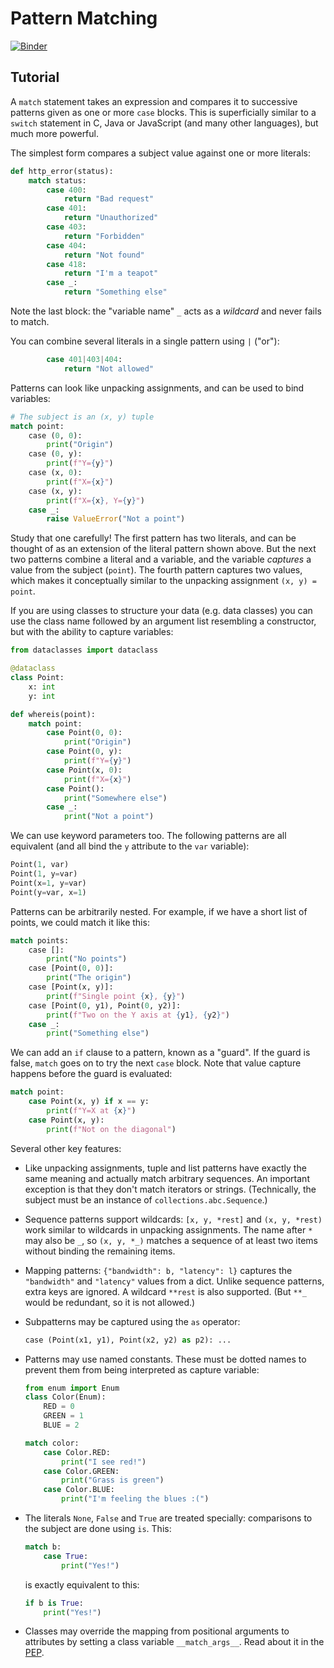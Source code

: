 Pattern Matching
================

[![Binder](https://mybinder.org/badge_logo.svg)](https://mybinder.org/v2/gh/gvanrossum/patma/master?urlpath=lab/tree/playground-622.ipynb)

Tutorial
--------

A `match` statement takes an expression and compares it to successive
patterns given as one or more `case` blocks.  This is superficially
similar to a `switch` statement in C, Java or JavaScript (and many
other languages), but much more powerful.

The simplest form compares a subject value against one or more literals:

```py
def http_error(status):
    match status:
        case 400:
            return "Bad request"
        case 401:
            return "Unauthorized"
        case 403:
            return "Forbidden"
        case 404:
            return "Not found"
        case 418:
            return "I'm a teapot"
        case _:
            return "Something else"
```

Note the last block: the "variable name" `_` acts as a *wildcard* and
never fails to match.

You can combine several literals in a single pattern using `|` ("or"):

```py
        case 401|403|404:
            return "Not allowed"
```

Patterns can look like unpacking assignments, and can be used to bind
variables:

```py
# The subject is an (x, y) tuple
match point:
    case (0, 0):
        print("Origin")
    case (0, y):
        print(f"Y={y}")
    case (x, 0):
        print(f"X={x}")
    case (x, y):
        print(f"X={x}, Y={y}")
    case _:
        raise ValueError("Not a point")
```

Study that one carefully!  The first pattern has two literals, and can
be thought of as an extension of the literal pattern shown above.  But
the next two patterns combine a literal and a variable, and the
variable *captures* a value from the subject (`point`).  The fourth
pattern captures two values, which makes it conceptually similar to
the unpacking assignment `(x, y) = point`.

If you are using classes to structure your data (e.g. data classes)
you can use the class name followed by an argument list resembling a
constructor, but with the ability to capture variables:

```py
from dataclasses import dataclass

@dataclass
class Point:
    x: int
    y: int

def whereis(point):
    match point:
        case Point(0, 0):
            print("Origin")
        case Point(0, y):
            print(f"Y={y}")
        case Point(x, 0):
            print(f"X={x}")
        case Point():
            print("Somewhere else")
        case _:
            print("Not a point")
```

We can use keyword parameters too.  The following patterns are all
equivalent (and all bind the `y` attribute to the `var` variable):

```py
Point(1, var)
Point(1, y=var)
Point(x=1, y=var)
Point(y=var, x=1)
```

Patterns can be arbitrarily nested.  For example, if we have a short
list of points, we could match it like this:

```py
match points:
    case []:
        print("No points")
    case [Point(0, 0)]:
        print("The origin")
    case [Point(x, y)]:
        print(f"Single point {x}, {y}")
    case [Point(0, y1), Point(0, y2)]:
        print(f"Two on the Y axis at {y1}, {y2}")
    case _:
        print("Something else")
```

We can add an `if` clause to a pattern, known as a "guard".  If the
guard is false, `match` goes on to try the next `case` block.  Note
that value capture happens before the guard is evaluated:

```py
match point:
    case Point(x, y) if x == y:
        print(f"Y=X at {x}")
    case Point(x, y):
        print(f"Not on the diagonal")
```

Several other key features:

- Like unpacking assignments, tuple and list patterns have exactly the
  same meaning and actually match arbitrary sequences.  An important
  exception is that they don't match iterators or strings.
  (Technically, the subject  must be an instance of
  `collections.abc.Sequence`.)

- Sequence patterns support wildcards: `[x, y, *rest]` and `(x, y,
  *rest)` work similar to wildcards in unpacking assignments.  The
  name after `*` may also be `_`, so `(x, y, *_)` matches a sequence
  of at least two items without binding the remaining items.

- Mapping patterns: `{"bandwidth": b, "latency": l}` captures the
  `"bandwidth"` and `"latency"` values from a dict.  Unlike sequence
  patterns, extra keys are ignored.  A wildcard `**rest` is also
  supported.  (But `**_` would be redundant, so it is not allowed.)

- Subpatterns may be captured using the `as` operator:

  ```py
  case (Point(x1, y1), Point(x2, y2) as p2): ...
  ```

- Patterns may use named constants.  These must be dotted names
  to prevent them from being interpreted as capture variable:

  ```py
  from enum import Enum
  class Color(Enum):
      RED = 0
      GREEN = 1
      BLUE = 2

  match color:
      case Color.RED:
          print("I see red!")
      case Color.GREEN:
          print("Grass is green")
      case Color.BLUE:
          print("I'm feeling the blues :(")
  ```

- The literals `None`, `False` and `True` are treated specially:
  comparisons to the subject are done using `is`.  This:
  ```py
  match b:
      case True:
          print("Yes!")
  ```
  is exactly equivalent to this:
  ```py
  if b is True:
      print("Yes!")
  ```

- Classes may override the mapping from positional arguments to
  attributes by setting a class variable `__match_args__`.
  Read about it in the
  [PEP](https://www.python.org/dev/peps/pep-0622/#special-attribute-match-args).
